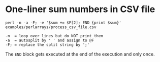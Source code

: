 # One-liner sum numbers in CSV file


```
perl -n -a -F; -e '$sum += $F[2]; END {print $sum}' examples/perlarrays/process_csv_file.csv

-n  = loop over lines but do NOT print them
-a  = autosplit by ' ' and assign to @F
-F; = replace the split string by ';'
```

The `END` block gets executed at the end of the execution and only once.



